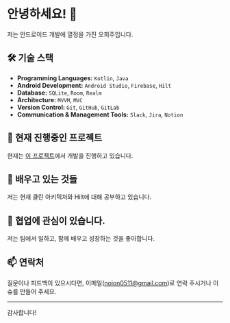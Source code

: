 # 안녕하세요! 👋

저는 안드로이드 개발에 열정을 가진 오희주입니다.

## 🛠 기술 스택

- **Programming Languages:** `Kotlin`, `Java`
- **Android Development:** `Android Studio`, `Firebase`, `Hilt`
- **Database:** `SQLite`, `Room`, `Realm`
- **Architecture:** `MVVM`, `MVC`
- **Version Control:** `Git`, `GitHub`, `GitLab`
- **Communication & Management Tools:** `Slack`, `Jira`, `Notion`

## 🔭 현재 진행중인 프로젝트

현재는 [이 프로젝트](https://github.com/Gumi-Life-Project/GLP_Android)에서 개발을 진행하고 있습니다.

## 🌱 배우고 있는 것들

저는 현재 클린 아키텍처와 Hilt에 대해 공부하고 있습니다.

## 👯 협업에 관심이 있습니다.

저는 팀에서 일하고, 함께 배우고 성장하는 것을 좋아합니다.

## 📫 연락처

질문이나 피드백이 있으시다면, 이메일(noion0511@gmail.com)로 연락 주시거나 이슈를 만들어 주세요.

---

감사합니다!
